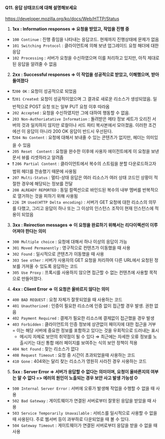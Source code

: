 #### Q11. 응답 상태코드에 대해 설명해보세요

https://developer.mozilla.org/ko/docs/Web/HTTP/Status

1. **1xx : Information responses ⇒ 요청을 받았고, 작업을 진행 중**


- `100 Continue` : 진행 중임을 나타내는 응답코드. 현재까지 진행상태에 문제가 없음
- `101 Switching Protocol` : 클라이언트에 의해 보낸 업그레이드 요청 해더에 대한 응답
- `102 Processing` : 서버가 요청을 수신하였으며 이를 처리하고 있지만, 아직 제대로 된 응답을 알려줄 수 없음

2. **2xx : Successful responses ⇒ 이 작업을 성공적으로 받았고, 이해했으며, 받아들여졌다**

- ❗`200 OK` : 요청이 성공적으로 되었음
- ❗`201 Created`: 요청이 성공적이었으며 그 결과로 새로운 리소스가 생성되었음. 일반적으로 POST 요청 또는 일부 PUT 요청 이후 따라옴
- `202 Accepted` : 요청을 수신하였지만 그에 대하여 행동할 수 없음.
- `203 Non-Authoriatative Information` : 돌려받은 메타 정보 세트가 오리진 서버의 것과 일치하지 않지만 로컬이나 서드 파티 복사본에서 모아졌음. 이러한 조건에선 이 응답이 아니라 200 OK 응답이 반드시 우선된다.
- ❗`204 No Content` : 요청에 대해서 보내줄 수 있는 콘텐츠가 없지만, 헤더는 의미있을 수 있음
- `205 Reset  Content` : 요청을 완수한 이후에 사용자 에이전트에게 이 요청을 보낸 문서 뷰를 리셋하라고 알려줌
- ❗ `206 Partial Content` : 클라이언트에서 복수의 스트림을 분할 다운로드하고자 범위 헤더를 전송했기 때문에 사용됨
- `207 Multi-Status` : 멀티-상태 응답은 여러 리소스가 여러 상태 코드인 상황이 적절한 경우에 해당되는 정보를 전달
- `208 ALREADY REPORTED` : 동일 컬렉션으로 바인드된 복수의 내부 멤버를 반복적으로 열거하는 것을 피하기 위해 사용됨
- `226 IM Used(HTTP Delta encoding)` : 서버가 GET 요청에 대한 리소스의 의무를 다했고, 그리고 응답이 하나 또는 그 이상의 인스턴스 조작이 현재 인스턴스에 적용이 되었음

3. **3xx : Reirection messages ⇒ 이 요청을 완료하기 위해서는 리다이렉션이 이루어져야 한다는 의미**

- `300 Multiple choice` : 요청에 대해서 하나 이상의 응답이 가능
- `301 Moved Permanently` : 영구적으로 컨텐츠가 이동했을 때 사용
- `302 Found` : 일시적으로 콘텐츠가 이동했을 때 사용
- `303 See other` : 서버가 사용자의 GET 요청을 처리하여 다른 URL에서 요청된 정보를 가져올 수 있도록 응답하는 코드
- `305 Use Proxy` : 프록시를 사용하지 않으면 접근할 수 없는 컨텐츠에 사용할 목적으로 만들어졌다.

4. **4xx : Client Error ⇒ 이 요청은 올바르지 않다는 의미**

- `400 BAD REQUEST` : 요청 자체가 잘못되었을 때 사용하는 코드
- `401 Unauthorized` : 인증이 필요한 리소스에 인증 없이 접근할 경우 발생. 권한 없음
- `402 Payment Required` : 결제가 필요한 리소스에 결제없이 접근했을 경우 발생
- `403 Forbidden` : 클라이언트의 인증 정보에 상관없이 페이지에 대한 접근을 거부 = 이는 해당 서버에 중요한 정보를 포함하고 있다는 것을 우회적으로 드러내는 표시
  - 메시지 자체로 보안의 취약점이 될 수 있다 ⇒ 최근에는 자세한 오류 정보를 노출시키는 대신 통합 에러 페이지를 보여주는 식의 보안 정책이 적용
- `404 Not Found` : 찾는 리소스가 없다
- `408 Request Timeout` : 요청 중 시간이 초과되었을때 사용하는 코드
- `410 Gone` : 404와는 달리 찾는 리소스가 영원히 사라진 경우 사용하는 코드

5. **5xx : Server Error ⇒ 서버가 응답할 수 없다는 의미이며, 요청이 올바른지의 여부는 알 수 없다 => 에러의 원인이 노출되는 경우 보안 사고 발생 가능성 O**

- `500 Internal Server Error` : 서버에 오류가 발생해 작업을 수행할 수 없을 때 사용
- `502 Bad Gateway` : 게이트웨이가 연결된 서버로부터 잘못된 응답을 받았을 때 사용
- `503 Service Temporarily Unavailable` : 서비스를 일시적으로 사용할 수 없을 때 사용된다. 주로 웹서버 등이 과부하로 다운되었을 때 볼 수 있다.
- `504 Gateway Timeout` : 게이트웨이가 연결된 서버로부터 응답을 받을 수 없을 때 사용

